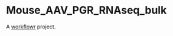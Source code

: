 # Mouse_AAV_PGR_RNAseq_bulk

A [workflowr][] project.

[workflowr]: https://github.com/jdblischak/workflowr
